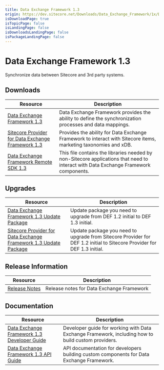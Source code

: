 ```yaml
---
title: Data Exchange Framework 1.3
origin: https://dev.sitecore.net/Downloads/Data_Exchange_Framework/1x/Data_Exchange_Framework_1_3.aspx
isDownloadPage: true
isTopicPage: false
isLandingPage: false
isDownloadsLandingPage: false
isPackageLandingPage: false
---
```


# Data Exchange Framework 1.3

Synchronize data between Sitecore and 3rd party systems.

## Downloads

 | Resource | Description |
 | --- | --- |
 | [Data Exchange Framework 1.3](https://scdp.blob.core.windows.net/downloads/Data%20Exchange%20Framework/1x/Data%20Exchange%20Framework%201%203/Secure/Data%20Exchange%20Framework%201.3.0%20rev.%20170210.zip) | Data Exchange Framework provides the ability to define the synchronization processes and data mappings. |
 | [Sitecore Provider for Data Exchange Framework 1.3](https://scdp.blob.core.windows.net/downloads/Data%20Exchange%20Framework/1x/Data%20Exchange%20Framework%201%203/Secure/Sitecore%20Provider%20for%20Data%20Exchange%20Framework%201.3.0%20rev.%20170210.zip) | Provides the ability for Data Exchange Framework to interact with Sitecore items, marketing taxonomies and xDB. |
 | [Data Exchange Framework Remote SDK 1.3](https://scdp.blob.core.windows.net/downloads/Data%20Exchange%20Framework/1x/Data%20Exchange%20Framework%201%203/Secure/Data%20Exchange%20Framework%20Remote%20SDK%201.3.0.zip) | This file contains the libraries needed by non-Sitecore applications that need to interact with Data Exchange Framework components. |

## Upgrades

 | Resource | Description |
 | --- | --- |
 | [Data Exchange Framework 1.3 Update Package](https://scdp.blob.core.windows.net/downloads/Data%20Exchange%20Framework/1x/Data%20Exchange%20Framework%201%203/Secure/Data%20Exchange%20Framework%201.3.0%20rev.%20170210%20update.update) | Update package you need to upgrade from DEF 1.2 initial to DEF 1.3 initial. |
 | [Sitecore Provider for Data Exchange Framework 1.3 Update Package](https://scdp.blob.core.windows.net/downloads/Data%20Exchange%20Framework/1x/Data%20Exchange%20Framework%201%203/Secure/Sitecore%20Provider%20for%20Data%20Exchange%20Framework%201.3.0%20rev.%20170210%20update.update) | Update package you need to upgrade from Sitecore Provider for DEF 1.2 initial to Sitecore Provider for DEF 1.3 initial. |

## Release Information

 | Resource | Description |
 | --- | --- |
 | [Release Notes](/downloads/Data_Exchange_Framework/1x/Data_Exchange_Framework_1_3/Release_Notes) | Release notes for Data Exchange Framework |

## Documentation

 | Resource | Description |
 | --- | --- |
 | [Data Exchange Framework 1.3 Developer Guide](https://doc.sitecore.com/developers/def/v1.3/) | Developer guide for working with Data Exchange Framework, including how to build custom providers. |
 | [Data Exchange Framework 1.3 API Guide](https://scdp.blob.core.windows.net/downloads/Data%20Exchange%20Framework/1x/Data%20Exchange%20Framework%201%203/Secure/SitecoreDataExchangeAPIDocumentation13.chm) | API documentation for developers building custom components for Data Exchange Framework. |